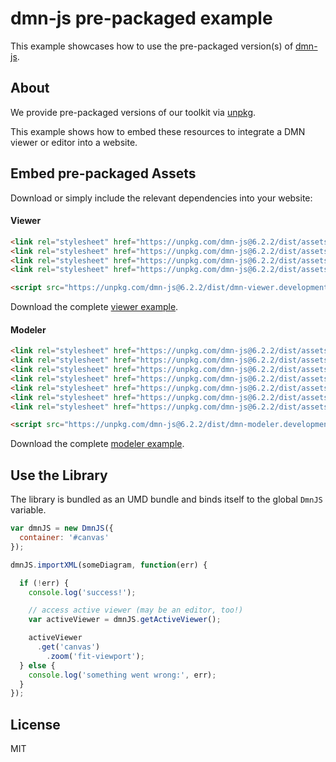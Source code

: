 # dmn-js pre-packaged example

This example showcases how to use the pre-packaged version(s) of [dmn-js](https://github.com/bpmn-io/dmn-js).


## About

We provide pre-packaged versions of our toolkit via [unpkg](https://unpkg.com/dmn-js/dist/).

This example shows how to embed these resources to integrate a DMN viewer or editor
into a website.


## Embed pre-packaged Assets

Download or simply include the relevant dependencies into your website:

#### Viewer

```html
<link rel="stylesheet" href="https://unpkg.com/dmn-js@6.2.2/dist/assets/dmn-js-drd.css">
<link rel="stylesheet" href="https://unpkg.com/dmn-js@6.2.2/dist/assets/dmn-js-decision-table.css">
<link rel="stylesheet" href="https://unpkg.com/dmn-js@6.2.2/dist/assets/dmn-js-literal-expression.css">
<link rel="stylesheet" href="https://unpkg.com/dmn-js@6.2.2/dist/assets/dmn-font/css/dmn.css">

<script src="https://unpkg.com/dmn-js@6.2.2/dist/dmn-viewer.development.js"></script>
```

Download the complete [viewer example](https://rawgit.com/bpmn-io/dmn-js-examples/master/starter/viewer.html).

#### Modeler

```html
<link rel="stylesheet" href="https://unpkg.com/dmn-js@6.2.2/dist/assets/diagram-js.css">
<link rel="stylesheet" href="https://unpkg.com/dmn-js@6.2.2/dist/assets/dmn-js-shared.css">
<link rel="stylesheet" href="https://unpkg.com/dmn-js@6.2.2/dist/assets/dmn-js-drd.css">
<link rel="stylesheet" href="https://unpkg.com/dmn-js@6.2.2/dist/assets/dmn-js-decision-table.css">
<link rel="stylesheet" href="https://unpkg.com/dmn-js@6.2.2/dist/assets/dmn-js-decision-table-controls.css">
<link rel="stylesheet" href="https://unpkg.com/dmn-js@6.2.2/dist/assets/dmn-js-literal-expression.css">
<link rel="stylesheet" href="https://unpkg.com/dmn-js@6.2.2/dist/assets/dmn-font/css/dmn.css">

<script src="https://unpkg.com/dmn-js@6.2.2/dist/dmn-modeler.development.js"></script>
```

Download the complete [modeler example](https://rawgit.com/bpmn-io/dmn-js-examples/master/starter/modeler.html).


## Use the Library

The library is bundled as an UMD bundle and binds itself to the global `DmnJS`
variable.

```javascript
var dmnJS = new DmnJS({
  container: '#canvas'
});

dmnJS.importXML(someDiagram, function(err) {

  if (!err) {
    console.log('success!');

    // access active viewer (may be an editor, too!)
    var activeViewer = dmnJS.getActiveViewer();

    activeViewer
      .get('canvas')
        .zoom('fit-viewport');
  } else {
    console.log('something went wrong:', err);
  }
});
```

## License

MIT
